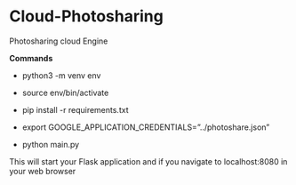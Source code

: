# Cloud-Photosharing
Photosharing cloud Engine


**Commands**

- python3 -m venv env

- source env/bin/activate

- pip install -r requirements.txt

- export GOOGLE_APPLICATION_CREDENTIALS=”../photoshare.json”

- python main.py


This will start your Flask application and if you navigate to localhost:8080 in your web browser

